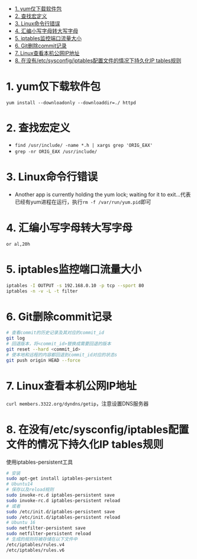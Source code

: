 <!-- TOC -->

- [1. yum仅下载软件包](#1-yum仅下载软件包)
- [2. 查找宏定义](#2-查找宏定义)
- [3. Linux命令行错误](#3-linux命令行错误)
- [4. 汇编小写字母转大写字母](#4-汇编小写字母转大写字母)
- [5. iptables监控端口流量大小](#5-iptables监控端口流量大小)
- [6. Git删除commit记录](#6-git删除commit记录)
- [7. Linux查看本机公网IP地址](#7-linux查看本机公网ip地址)
- [8. 在没有/etc/sysconfig/iptables配置文件的情况下持久化IP tables规则](#8-在没有etcsysconfigiptables配置文件的情况下持久化ip-tables规则)

<!-- /TOC -->
# 1. yum仅下载软件包
`yum install --downloadonly --downloaddir=./ httpd`
# 2. 查找宏定义
* `find /usr/include/ -name *.h | xargs grep 'ORIG_EAX'`
* `grep -nr ORIG_EAX /usr/include/`
# 3. Linux命令行错误
* Another app is currently holding the yum lock; waiting for it to exit...代表已经有yum进程在运行，执行`rm -f /var/run/yum.pid`即可
# 4. 汇编小写字母转大写字母
`or al,20h`
# 5. iptables监控端口流量大小
```bash
iptables -I OUTPUT -s 192.168.0.10 -p tcp --sport 80
iptables -n -v -L -t filter
```
# 6. Git删除commit记录
```bash
# 查看commit的历史记录及其对应的commit_id
git log
# 回退版本，将<commit_id>替换成需要回退的版本
git reset --hard <commit_id>
# 使本地和远程的内容都回退到commit_id对应的状态s
git push origin HEAD --force
```
# 7. Linux查看本机公网IP地址
`curl members.3322.org/dyndns/getip`，注意设置DNS服务器
# 8. 在没有/etc/sysconfig/iptables配置文件的情况下持久化IP tables规则
使用iptables-persistent工具
```bash
# 安装
sudo apt-get install iptables-persistent
# Ubuntu14
# 保存以及reload规则
sudo invoke-rc.d iptables-persistent save
sudo invoke-rc.d iptables-persistent reload
# 或者
sudo /etc/init.d/iptables-persistent save
sudo /etc/init.d/iptables-persistent reload
# Ubuntu 16
sudo netfilter-persistent save
sudo netfilter-persistent reload
# 生成的规则将被存储在以下文件中
/etc/iptables/rules.v4
/etc/iptables/rules.v6